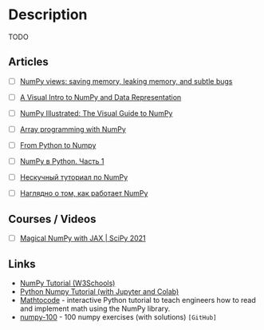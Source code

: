 # Description

TODO


## Articles

- [ ] [NumPy views: saving memory, leaking memory, and subtle bugs](https://pythonspeed.com/articles/numpy-memory-views/)
- [ ] [A Visual Intro to NumPy and Data Representation](https://jalammar.github.io/visual-numpy/)
- [ ] [NumPy Illustrated: The Visual Guide to NumPy](https://betterprogramming.pub/numpy-illustrated-the-visual-guide-to-numpy-3b1d4976de1d)
- [ ] [Array programming with NumPy](https://www.nature.com/articles/s41586-020-2649-2)
- [ ] [From Python to Numpy](https://www.labri.fr/perso/nrougier/from-python-to-numpy/)
- [ ] [NumPy в Python. Часть 1](https://habr.com/ru/post/352678/)
- [ ] [Нескучный туториал по NumPy](https://habr.com/ru/post/469355/)
- [ ] [Наглядно о том, как работает NumPy](https://habr.com/ru/company/skillfactory/blog/564240/)


## Courses / Videos

- [ ] [Magical NumPy with JAX | SciPy 2021](https://youtu.be/DmR36wtel4Y)


## Links

- [NumPy Tutorial (W3Schools)](https://www.w3schools.com/python/numpy/default.asp)
- [Python Numpy Tutorial (with Jupyter and Colab)](https://cs231n.github.io/python-numpy-tutorial/)
- [Mathtocode](https://mathtocode.com/) - interactive Python tutorial to teach engineers how to read and implement math using the NumPy library.
- [numpy-100](https://github.com/rougier/numpy-100) - 100 numpy exercises (with solutions) `[GitHub]`

